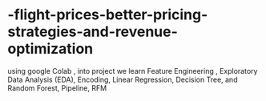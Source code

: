 # -flight-prices-better-pricing-strategies-and-revenue-optimization
using google Colab , into project we learn Feature Engineering ,  Exploratory Data Analysis (EDA), Encoding, Linear  Regression, Decision Tree, and Random Forest, Pipeline, RFM
